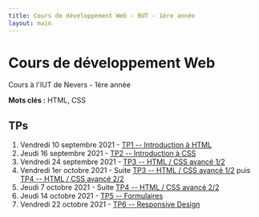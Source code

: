 ```yaml
---
title: Cours de développement Web - BUT - 1ère année
layout: main
---
```


# Cours de développement Web
Cours à l'IUT de Nevers - 1ère année

**Mots clés :** HTML, CSS

## TPs

1. Vendredi 10 septembre 2021 - [TP1 -- Introduction à HTML](tp/tp1_html.html)
2. Jeudi 16 septembre 2021 - [TP2 -- Introduction à CSS](tp/tp2_css.html)
3. Vendredi 24 septembre 2021 - [TP3 -- HTML / CSS avancé 1/2](tp/tp3_html_css_avance1.html)
4. Vendredi 1er octobre 2021 - Suite [TP3 -- HTML / CSS avancé 1/2](tp/tp3_html_css_avance1.html) puis [TP4 -- HTML / CSS avancé 2/2](tp/tp4_html_css_avance2.html)
5. Jeudi 7 octobre 2021 - Suite [TP4 -- HTML / CSS avancé 2/2](tp/tp4_html_css_avance2.html)
6. Jeudi 14 octobre 2021 - [TP5 -- Formulaires](tp/tp5_formulaires.html)
7. Vendredi 22 octobre 2021 - [TP6 -- Responsive Design](tp/tp6_responsive.html)

